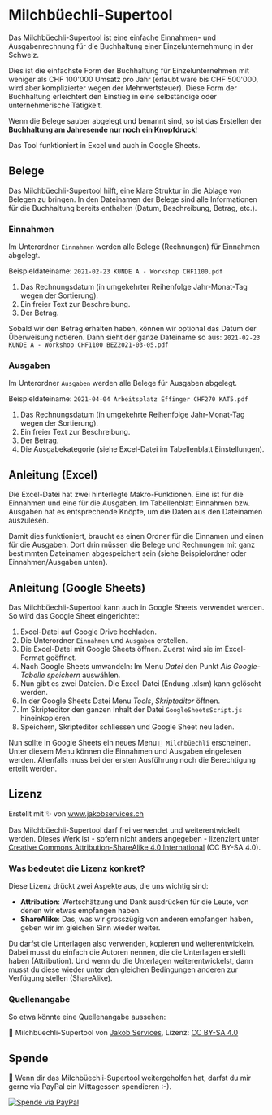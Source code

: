 # Milchbüechli-Supertool

Das Milchbüechli-Supertool ist eine einfache Einnahmen- und Ausgabenrechnung für die Buchhaltung einer Einzelunternehmung in der Schweiz.

Dies ist die einfachste Form der Buchhaltung für Einzelunternehmen mit weniger als CHF 100'000 Umsatz pro Jahr (erlaubt wäre bis CHF 500'000, wird aber komplizierter wegen der Mehrwertsteuer). Diese Form der Buchhaltung erleichtert den Einstieg in eine selbständige oder unternehmerische Tätigkeit.

Wenn die Belege sauber abgelegt und benannt sind, so ist das Erstellen der **Buchhaltung am Jahresende nur noch ein Knopfdruck**!

Das Tool funktioniert in Excel und auch in Google Sheets.

## Belege 

Das Milchbüechli-Supertool hilft, eine klare Struktur in die Ablage von Belegen zu bringen. In den Dateinamen der Belege sind alle Informationen für die Buchhaltung bereits enthalten (Datum, Beschreibung, Betrag, etc.).

### Einnahmen

Im Unterordner `Einnahmen` werden alle Belege (Rechnungen) für Einnahmen abgelegt.

Beispieldateiname: `2021-02-23 KUNDE A - Workshop CHF1100.pdf`

1. Das Rechnungsdatum (in umgekehrter Reihenfolge Jahr-Monat-Tag wegen der Sortierung).
2. Ein freier Text zur Beschreibung.
3. Der Betrag.

Sobald wir den Betrag erhalten haben, können wir optional das Datum der Überweisung notieren. Dann sieht der ganze Dateiname so aus: `2021-02-23 KUNDE A - Workshop CHF1100 BEZ2021-03-05.pdf`

### Ausgaben

Im Unterordner `Ausgaben` werden alle Belege für Ausgaben abgelegt.

Beispieldateiname: `2021-04-04 Arbeitsplatz Effinger CHF270 KAT5.pdf`

1. Das Rechnungsdatum (in umgekehrte Reihenfolge Jahr-Monat-Tag wegen der Sortierung).
2. Ein freier Text zur Beschreibung.
3. Der Betrag.
4. Die Ausgabekategorie (siehe Excel-Datei im Tabellenblatt Einstellungen).

## Anleitung (Excel)

Die Excel-Datei hat zwei hinterlegte Makro-Funktionen. Eine ist für die Einnahmen und eine für die Ausgaben. Im Tabellenblatt Einnahmen bzw. Ausgaben hat es entsprechende Knöpfe, um die Daten aus den Dateinamen auszulesen.

Damit dies funktioniert, braucht es einen Ordner für die Einnamen und einen für die Ausgaben. Dort drin müssen die Belege und Rechnungen mit ganz bestimmten Dateinamen abgespeichert sein (siehe Beispielordner oder Einnahmen/Ausgaben unten).

## Anleitung (Google Sheets)

Das Milchbüechli-Supertool kann auch in Google Sheets verwendet werden. So wird das Google Sheet eingerichtet:

1. Excel-Datei auf Google Drive hochladen.
2. Die Unterordner `Einnahmen` und `Ausgaben` erstellen.
3. Die Excel-Datei mit Google Sheets öffnen. Zuerst wird sie im Excel-Format geöffnet.
4. Nach Google Sheets umwandeln: Im Menu *Datei* den Punkt *Als Google-Tabelle speichern* auswählen.
5. Nun gibt es zwei Dateien. Die Excel-Datei (Endung .xlsm) kann gelöscht werden.
6. In der Google Sheets Datei Menu *Tools*, *Skripteditor* öffnen.
7. Im Skripteditor den ganzen Inhalt der Datei `GoogleSheetsScript.js` hineinkopieren.
8. Speichern, Skripteditor schliessen und Google Sheet neu laden.

Nun sollte in Google Sheets ein neues Menu `🥛 Milchbüechli` erscheinen. Unter diesem Menu können die Einnahmen und Ausgaben eingelesen werden. Allenfalls muss bei der ersten Ausführung noch die Berechtigung erteilt werden. 

## Lizenz

Erstellt mit ✨ von www.jakobservices.ch

Das Milchbüechli-Supertool darf frei verwendet und weiterentwickelt werden. Dieses Werk ist - sofern nicht anders angegeben - lizenziert unter [Creative Commons Attribution-ShareAlike 4.0 International](https://creativecommons.org/licenses/by-sa/4.0/) (CC BY-SA 4.0).

### Was bedeutet die Lizenz konkret?

Diese Lizenz drückt zwei Aspekte aus, die uns wichtig sind:

- **Attribution**: Wertschätzung und Dank ausdrücken für die Leute, von denen wir etwas empfangen haben.
- **ShareAlike**: Das, was wir grosszügig von anderen empfangen haben, geben wir im gleichen Sinn wieder weiter.

Du darfst die Unterlagen also verwenden, kopieren und weiterentwickeln. Dabei musst du einfach die Autoren nennen, die die Unterlagen erstellt haben (Attribution). Und wenn du die Unterlagen weiterentwickelst, dann musst du diese wieder unter den gleichen Bedingungen anderen zur Verfügung stellen (ShareAlike).

### Quellenangabe

So etwa könnte eine Quellenangabe aussehen:

📌 Milchbüechli-Supertool von [Jakob Services](https://www.jakobservices.ch), Lizenz: [CC BY-SA 4.0](https://creativecommons.org/licenses/by-sa/4.0/)

## Spende

🍣 Wenn dir das Milchbüechli-Supertool weitergeholfen hat, darfst du mir gerne via PayPal ein Mittagessen spendieren :-). 

[![Spende via PayPal](https://img.shields.io/badge/Donate-PayPal-green.svg)](https://www.paypal.com/cgi-bin/webscr?cmd=_donations&business=info@jakobservices.ch&item_name=Milchbuechli-Supertool&currency_code=CHF)